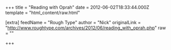 
+++
title = "Reading with Oprah"
date = 2012-06-02T18:33:44.000Z
template = "html_content/raw.html"

[extra]
feedName = "Rough Type"
author = "Nick"
originalLink = "http://www.roughtype.com/archives/2012/06/reading_with_oprah.php"
raw = ""

+++

